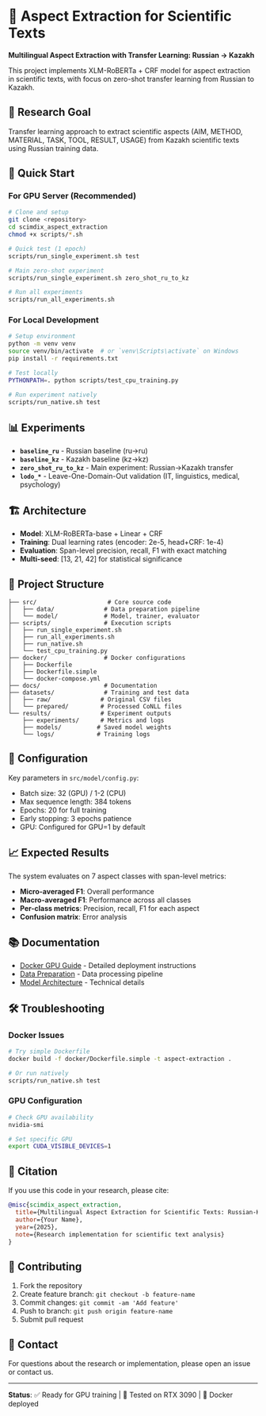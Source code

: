 # 🔬 Aspect Extraction for Scientific Texts

**Multilingual Aspect Extraction with Transfer Learning: Russian → Kazakh**

This project implements XLM-RoBERTa + CRF model for aspect extraction in scientific texts, with focus on zero-shot transfer learning from Russian to Kazakh.

## 🎯 Research Goal

Transfer learning approach to extract scientific aspects (AIM, METHOD, MATERIAL, TASK, TOOL, RESULT, USAGE) from Kazakh scientific texts using Russian training data.

## 🚀 Quick Start

### For GPU Server (Recommended)

```bash
# Clone and setup
git clone <repository>
cd scimdix_aspect_extraction
chmod +x scripts/*.sh

# Quick test (1 epoch)
scripts/run_single_experiment.sh test

# Main zero-shot experiment
scripts/run_single_experiment.sh zero_shot_ru_to_kz

# Run all experiments
scripts/run_all_experiments.sh
```

### For Local Development

```bash
# Setup environment
python -m venv venv
source venv/bin/activate  # or `venv\Scripts\activate` on Windows
pip install -r requirements.txt

# Test locally
PYTHONPATH=. python scripts/test_cpu_training.py

# Run experiment natively
scripts/run_native.sh test
```

## 📊 Experiments

- **`baseline_ru`** - Russian baseline (ru→ru)
- **`baseline_kz`** - Kazakh baseline (kz→kz) 
- **`zero_shot_ru_to_kz`** - Main experiment: Russian→Kazakh transfer
- **`lodo_*`** - Leave-One-Domain-Out validation (IT, linguistics, medical, psychology)

## 🏗️ Architecture

- **Model**: XLM-RoBERTa-base + Linear + CRF
- **Training**: Dual learning rates (encoder: 2e-5, head+CRF: 1e-4)
- **Evaluation**: Span-level precision, recall, F1 with exact matching
- **Multi-seed**: [13, 21, 42] for statistical significance

## 📁 Project Structure

```
├── src/                    # Core source code
│   ├── data/              # Data preparation pipeline
│   └── model/             # Model, trainer, evaluator
├── scripts/               # Execution scripts
│   ├── run_single_experiment.sh
│   ├── run_all_experiments.sh
│   ├── run_native.sh
│   └── test_cpu_training.py
├── docker/                # Docker configurations
│   ├── Dockerfile
│   ├── Dockerfile.simple
│   └── docker-compose.yml
├── docs/                  # Documentation
├── datasets/              # Training and test data
│   ├── raw/              # Original CSV files
│   └── prepared/         # Processed CoNLL files
└── results/              # Experiment outputs
    ├── experiments/      # Metrics and logs
    ├── models/          # Saved model weights
    └── logs/            # Training logs
```

## 🔧 Configuration

Key parameters in `src/model/config.py`:
- Batch size: 32 (GPU) / 1-2 (CPU)
- Max sequence length: 384 tokens
- Epochs: 20 for full training
- Early stopping: 3 epochs patience
- GPU: Configured for GPU=1 by default

## 📈 Expected Results

The system evaluates on 7 aspect classes with span-level metrics:
- **Micro-averaged F1**: Overall performance
- **Macro-averaged F1**: Performance across all classes
- **Per-class metrics**: Precision, recall, F1 for each aspect
- **Confusion matrix**: Error analysis

## 📚 Documentation

- [Docker GPU Guide](docs/DOCKER_GUIDE.md) - Detailed deployment instructions
- [Data Preparation](src/data/README.md) - Data processing pipeline
- [Model Architecture](src/model/README.md) - Technical details

## 🛠️ Troubleshooting

### Docker Issues
```bash
# Try simple Dockerfile
docker build -f docker/Dockerfile.simple -t aspect-extraction .

# Or run natively
scripts/run_native.sh test
```

### GPU Configuration
```bash
# Check GPU availability
nvidia-smi

# Set specific GPU
export CUDA_VISIBLE_DEVICES=1
```

## 📄 Citation

If you use this code in your research, please cite:

```bibtex
@misc{scimdix_aspect_extraction,
  title={Multilingual Aspect Extraction for Scientific Texts: Russian-Kazakh Transfer Learning},
  author={Your Name},
  year={2025},
  note={Research implementation for scientific text analysis}
}
```

## 🤝 Contributing

1. Fork the repository
2. Create feature branch: `git checkout -b feature-name`
3. Commit changes: `git commit -am 'Add feature'`
4. Push to branch: `git push origin feature-name`
5. Submit pull request

## 📧 Contact

For questions about the research or implementation, please open an issue or contact us.

---

**Status**: ✅ Ready for GPU training | 🧪 Tested on RTX 3090 | 🐳 Docker deployed
